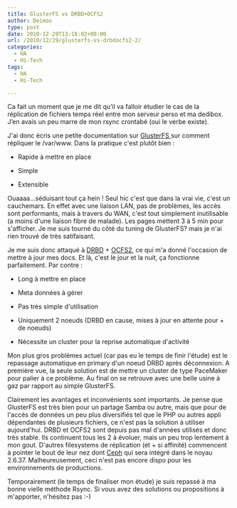 ```yaml
---
title: GlusterFS vs DRBD+OCFS2
author: Deimos
type: post
date: 2010-12-29T13:18:02+00:00
url: /2010/12/29/glusterfs-vs-drbdocfs2-2/
categories:
  - HA
  - Hi-Tech
tags:
  - HA
  - Hi-Tech

---
```


Ca fait un moment que je me dit qu’il va falloir étudier le cas de la réplication de fichiers temps réel entre mon serveur perso et ma dedibox. J’en avais un peu marre de mon rsync crontabé (oui le verbe existe).

J'ai donc écris une petite documentation sur [GlusterFS ](http://wiki.deimos.fr/GlusterFS_:_Filesystem_cluster_pour_HA)sur comment répliquer le /var/www. Dans la pratique c'est plutôt bien :
  
* Rapide à mettre en place
  
* Simple
  
* Extensible
  
Ouaaaa...séduisant tout ça hein ! Seul hic c'est que dans la vrai vie, c'est un cauchemars. En effet avec une liaison LAN, pas de problèmes, les accès sont performants, mais à travers du WAN, c'est tout simplement inutilisable (a moins d'une liaison fibre de malade). Les pages mettent 3 à 5 min pour s'afficher. Je me suis tourné du côté du tuning de GlusterFS? mais je n'ai rien trouvé de très satifaisant.

Je me suis donc attaqué à [DRBD][1] + [OCFS2][2], ce qui m'a donné l'occasion de mettre à jour mes docs. Et là, c'est le jour et la nuit, ça fonctionne parfaitement. Par contre :
  
* Long à mettre en place
  
* Meta données à gérer
  
* Pas très simple d'utilisation
  
* Uniquement 2 noeuds (DRBD en cause, mises à jour en attente pour + de noeuds)
  
* Nécessite un cluster pour la reprise automatique d'activité
  
Mon plus gros problèmes actuel (car pas eu le temps de finir l'étude) est le repassage automatique en primary d'un noeud DRBD après déconnexion. A première vue, la seule solution est de mettre un cluster de type PaceMaker pour palier à ce problème. Au final on se retrouve avec une belle usine à gaz par rapport au simple GlusterFS.

Clairement les avantages et inconvénients sont importants. Je pense que GlusterFS est très bien pour un partage Samba ou autre, mais que pour de l'accès de données un peu plus diversifiés tel que le PHP ou autres appli dépendantes de plusieurs fichiers, ce n'est pas la solution à utiliser aujourd'hui. DRBD et OCFS2 sont depuis pas mal d'années utilisés et donc très stable. Ils continuent tous les 2 à évoluer, mais un peu trop lentement à mon gout. D'autres filesystems de réplication (et + si affinité) commencent à pointer le bout de leur nez dont [Ceph][3] qui sera intégré dans le noyau 2.6.37. Malheureusement, ceci n'est pas encore dispo pour les environnements de productions.

Temporairement (le temps de finaliser mon étude) je suis repassé à ma bonne vielle méthode Rsync. Si vous avez des solutions ou propositions à m'apporter, n'hésitez pas :-)

 [1]: http://wiki.deimos.fr/Installation_et_configuration_de_DRBD
 [2]: http://wiki.deimos.fr/OCFS2_:_Le_FileSystem_Cluster_d%27Oracle
 [3]: http://ceph.newdream.net/
